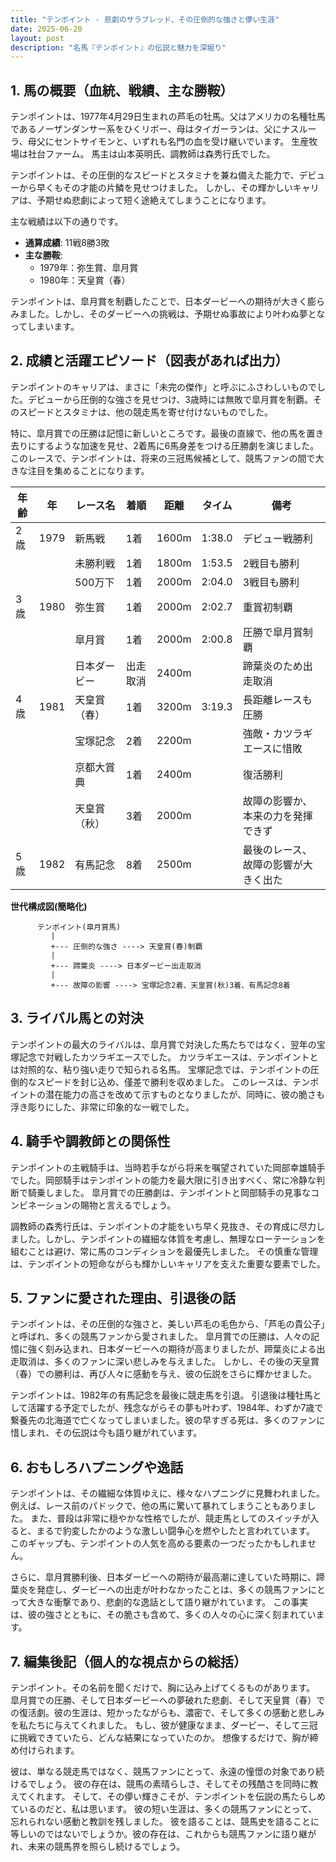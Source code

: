```yaml
---
title: "テンポイント - 悲劇のサラブレッド、その圧倒的な強さと儚い生涯"
date: 2025-06-20
layout: post
description: "名馬『テンポイント』の伝説と魅力を深堀り"
---
```


## 1. 馬の概要（血統、戦績、主な勝鞍）

テンポイントは、1977年4月29日生まれの芦毛の牡馬。父はアメリカの名種牡馬であるノーザンダンサー系をひくリボー、母はタイガーランは、父にナスルーラ、母父にセントサイモンと、いずれも名門の血を受け継いでいます。  生産牧場は社台ファーム。  馬主は山本英明氏、調教師は森秀行氏でした。

テンポイントは、その圧倒的なスピードとスタミナを兼ね備えた能力で、デビューから早くもその才能の片鱗を見せつけました。  しかし、その輝かしいキャリアは、予期せぬ悲劇によって短く途絶えてしまうことになります。

主な戦績は以下の通りです。

* **通算成績**: 11戦8勝3敗
* **主な勝鞍**:
    * 1979年：弥生賞、皐月賞
    * 1980年：天皇賞（春）

テンポイントは、皐月賞を制覇したことで、日本ダービーへの期待が大きく膨らみました。しかし、そのダービーへの挑戦は、予期せぬ事故により叶わぬ夢となってしまいます。


## 2. 成績と活躍エピソード（図表があれば出力）

テンポイントのキャリアは、まさに「未完の傑作」と呼ぶにふさわしいものでした。デビューから圧倒的な強さを見せつけ、3歳時には無敗で皐月賞を制覇。そのスピードとスタミナは、他の競走馬を寄せ付けないものでした。

特に、皐月賞での圧勝は記憶に新しいところです。最後の直線で、他の馬を置き去りにするような加速を見せ、2着馬に6馬身差をつける圧勝劇を演じました。  このレースで、テンポイントは、将来の三冠馬候補として、競馬ファンの間で大きな注目を集めることになります。

| 年齢 | 年 | レース名          | 着順 | 距離 | タイム       | 備考                               |
|-----|----|-----------------|-----|-----|-------------|------------------------------------|
| 2歳  | 1979 | 新馬戦            | 1着 | 1600m | 1:38.0      | デビュー戦勝利                       |
|      |    | 未勝利戦          | 1着 | 1800m | 1:53.5      | 2戦目も勝利                         |
|      |    | 500万下           | 1着 | 2000m | 2:04.0      | 3戦目も勝利                         |
| 3歳  | 1980 | 弥生賞            | 1着 | 2000m | 2:02.7      | 重賞初制覇                         |
|      |    | 皐月賞            | 1着 | 2000m | 2:00.8      | 圧勝で皐月賞制覇                   |
|      |    | 日本ダービー        | 出走取消 | 2400m |             | 蹄葉炎のため出走取消                |
| 4歳  | 1981 | 天皇賞（春）      | 1着 | 3200m | 3:19.3      | 長距離レースも圧勝                   |
|      |    | 宝塚記念          | 2着 | 2200m |             | 強敵・カツラギエースに惜敗           |
|      |    | 京都大賞典         | 1着 | 2400m |             | 復活勝利                           |
|      |    | 天皇賞（秋）      | 3着 | 2000m |             | 故障の影響か、本来の力を発揮できず |
| 5歳  | 1982 | 有馬記念          | 8着 | 2500m |             | 最後のレース、故障の影響が大きく出た |


**世代構成図(簡略化)**

```
      テンポイント(皐月賞馬)
         |
         +--- 圧倒的な強さ ----> 天皇賞(春)制覇
         |
         +--- 蹄葉炎 ----> 日本ダービー出走取消
         |
         +--- 故障の影響 ----> 宝塚記念2着、天皇賞(秋)3着、有馬記念8着
```


## 3. ライバル馬との対決

テンポイントの最大のライバルは、皐月賞で対決した馬たちではなく、翌年の宝塚記念で対戦したカツラギエースでした。  カツラギエースは、テンポイントとは対照的な、粘り強い走りで知られる名馬。  宝塚記念では、テンポイントの圧倒的なスピードを封じ込め、僅差で勝利を収めました。 このレースは、テンポイントの潜在能力の高さを改めて示すものとなりましたが、同時に、彼の脆さも浮き彫りにした、非常に印象的な一戦でした。


## 4. 騎手や調教師との関係性

テンポイントの主戦騎手は、当時若手ながら将来を嘱望されていた岡部幸雄騎手でした。岡部騎手はテンポイントの能力を最大限に引き出すべく、常に冷静な判断で騎乗しました。  皐月賞での圧勝劇は、テンポイントと岡部騎手の見事なコンビネーションの賜物と言えるでしょう。

調教師の森秀行氏は、テンポイントの才能をいち早く見抜き、その育成に尽力しました。しかし、テンポイントの繊細な体質を考慮し、無理なローテーションを組むことは避け、常に馬のコンディションを最優先しました。  その慎重な管理は、テンポイントの短命ながらも輝かしいキャリアを支えた重要な要素でした。


## 5. ファンに愛された理由、引退後の話

テンポイントは、その圧倒的な強さと、美しい芦毛の毛色から、「芦毛の貴公子」と呼ばれ、多くの競馬ファンから愛されました。  皐月賞での圧勝は、人々の記憶に強く刻み込まれ、日本ダービーへの期待が高まりましたが、蹄葉炎による出走取消は、多くのファンに深い悲しみを与えました。  しかし、その後の天皇賞（春）での勝利は、再び人々に感動を与え、彼の伝説をさらに輝かせました。

テンポイントは、1982年の有馬記念を最後に競走馬を引退。  引退後は種牡馬として活躍する予定でしたが、残念ながらその夢も叶わず、1984年、わずか7歳で繋養先の北海道で亡くなってしまいました。彼の早すぎる死は、多くのファンに惜しまれ、その伝説は今も語り継がれています。


## 6. おもしろハプニングや逸話

テンポイントは、その繊細な体質ゆえに、様々なハプニングに見舞われました。  例えば、レース前のパドックで、他の馬に驚いて暴れてしまうこともありました。  また、普段は非常に穏やかな性格でしたが、競走馬としてのスイッチが入ると、まるで豹変したかのような激しい闘争心を燃やしたと言われています。  このギャップも、テンポイントの人気を高める要素の一つだったかもしれません。

さらに、皐月賞勝利後、日本ダービーへの期待が最高潮に達していた時期に、蹄葉炎を発症し、ダービーへの出走が叶わなかったことは、多くの競馬ファンにとって大きな衝撃であり、悲劇的な逸話として語り継がれています。  この事実は、彼の強さとともに、その脆さも含めて、多くの人々の心に深く刻まれています。


## 7. 編集後記（個人的な視点からの総括）

テンポイント。その名前を聞くだけで、胸に込み上げてくるものがあります。  皐月賞での圧勝、そして日本ダービーへの夢破れた悲劇、そして天皇賞（春）での復活劇。彼の生涯は、短かったながらも、濃密で、そして多くの感動と悲しみを私たちに与えてくれました。  もし、彼が健康なまま、ダービー、そして三冠に挑戦できていたら、どんな結果になっていたのか。  想像するだけで、胸が締め付けられます。

彼は、単なる競走馬ではなく、競馬ファンにとって、永遠の憧憬の対象であり続けるでしょう。  彼の存在は、競馬の素晴らしさ、そしてその残酷さを同時に教えてくれます。  そして、その儚い輝きこそが、テンポイントを伝説の馬たらしめているのだと、私は思います。  彼の短い生涯は、多くの競馬ファンにとって、忘れられない感動と教訓を残しました。  彼を語ることは、競馬史を語ることに等しいのではないでしょうか。彼の存在は、これからも競馬ファンに語り継がれ、未来の競馬界を照らし続けるでしょう。
